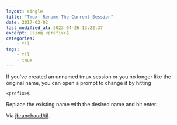 ```yaml
---
layout: single
title: "Tmux: Rename The Current Session"
date: 2017-02-02
last_modified_at: 2023-04-26 13:22:37
excerpt: Using <prefix>$
categories:
    - til
tags:
    - til
    - tmux
---
```


If you've created an unnamed tmux session or you no longer like the original
name, you can open a prompt to change it by hitting

```tmux
<prefix>$
```

Replace the existing name with the desired name and hit enter.

Via [jbranchaud/til](https://github.com/jbranchaud/til).
